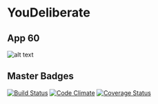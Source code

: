 # YouDeliberate

## App 60
![alt text](http://rubyonrails.org/images/pages/download/ruby.png "Ruby")

## Master Badges
[![Build Status](https://travis-ci.org/felixsoum/youdeliberate.png?branch=master)](https://travis-ci.org/felixsoum/youdeliberate)
[![Code Climate](https://codeclimate.com/github/felixsoum/youdeliberate.png)](https://codeclimate.com/github/felixsoum/youdeliberate)
[![Coverage Status](https://coveralls.io/repos/felixsoum/youdeliberate/badge.png?branch=master)](https://coveralls.io/r/felixsoum/youdeliberate?branch=master)
